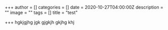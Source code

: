 +++
author = []
categories = []
date = 2020-10-27T04:00:00Z
description = ""
image = ""
tags = []
title = "test"

+++
hgkjgjhg jgk gjgkjh gkjhg khj
